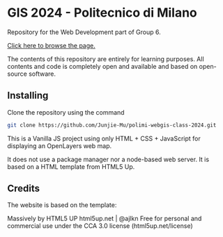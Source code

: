# GIS 2024 - Politecnico di Milano
Repository for the Web Development part of Group 6.

[Click here to browse the page.](https://junjie-mu.github.io/polimi-webgis-class-2024/)

The contents of this repository are entirely for learning purposes. All contents and code is completely open and available and based on open-source software.

## Installing
Clone the repository using the command
```sh
git clone https://github.com/Junjie-Mu/polimi-webgis-class-2024.git
```

This is a Vanilla JS project using only HTML + CSS + JavaScript for displaying an OpenLayers web map.

It does not use a package manager nor a node-based web server. It is based on a HTML template from HTML5 Up.

## Credits
The website is based on the template:

Massively by HTML5 UP
html5up.net | @ajlkn
Free for personal and commercial use under the CCA 3.0 license (html5up.net/license)

